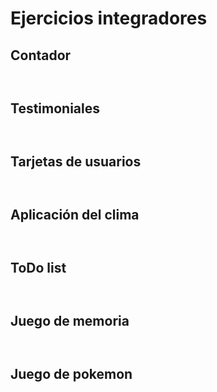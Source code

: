 # Ejercicios integradores

## Contador
<center style='margin:30px'>
<img :src="$withBase('/assets/ejercicio01.png')" width='300' />
</center>

## Testimoniales
<center style='margin:30px'>
<img :src="$withBase('/assets/ejercicio02.png')" width='400' />
</center>

## Tarjetas de usuarios
<center style='margin:30px'>
<img :src="$withBase('/assets/ejercicio03.png')" width='350' />
</center>

## Aplicación del clima
<center style='margin:30px'>
<img :src="$withBase('/assets/ejercicio04.png')" width='350' />
</center>

## ToDo list
<center style='margin:30px'>
<img :src="$withBase('/assets/ejercicio05.png')" width='500' />
</center>

## Juego de memoria
<center style='margin:30px'>
<img :src="$withBase('/assets/ejercicio06.png')" width='400' />
</center>

## Juego de pokemon
<center style='margin:30px'>
<img :src="$withBase('/assets/ejercicio07.png')" width='300' />
</center>